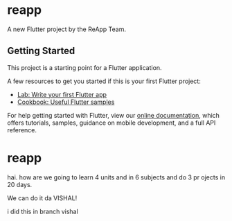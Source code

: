 # reapp

A new Flutter project by the ReApp Team.

## Getting Started

This project is a starting point for a Flutter application.

A few resources to get you started if this is your first Flutter project:

- [Lab: Write your first Flutter app](https://flutter.dev/docs/get-started/codelab)
- [Cookbook: Useful Flutter samples](https://flutter.dev/docs/cookbook)

For help getting started with Flutter, view our
[online documentation](https://flutter.dev/docs), which offers tutorials,
samples, guidance on mobile development, and a full API reference.
# reapp

hai. how are we going to learn 4 units and in 6 subjects and do 3 pr
ojects in 20 days.

We can do it da VISHAL!

i did this in branch vishal
